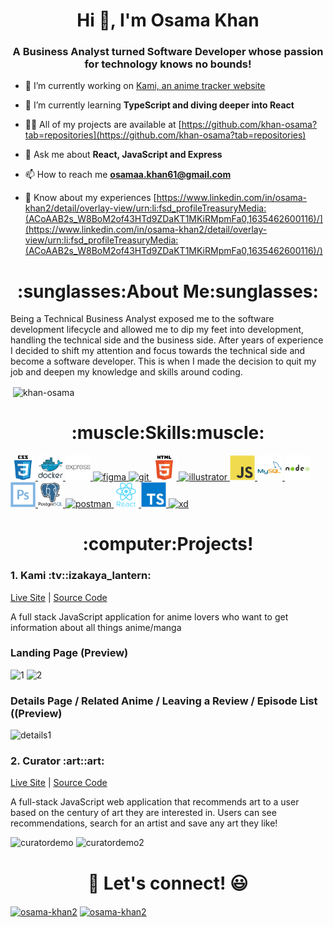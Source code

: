 <h1 align="center">Hi 👋, I'm Osama Khan</h1>
<h3 align="center">A Business Analyst turned Software Developer whose passion for technology knows no bounds!</h3>

- 🔭 I’m currently working on [Kami, an anime tracker website](https://github.com/khan-osama/kami-final-project)

- 🌱 I’m currently learning **TypeScript and diving deeper into React**

- 👨‍💻 All of my projects are available at [https://github.com/khan-osama?tab=repositories](https://github.com/khan-osama?tab=repositories)

- 💬 Ask me about **React, JavaScript and Express**

- 📫 How to reach me **osamaa.khan61@gmail.com**

- 📄 Know about my experiences [https://www.linkedin.com/in/osama-khan2/detail/overlay-view/urn:li:fsd_profileTreasuryMedia:(ACoAAB2s_W8BoM2of43HTd9ZDaKT1MKiRMpmFa0,1635462600116)/](https://www.linkedin.com/in/osama-khan2/detail/overlay-view/urn:li:fsd_profileTreasuryMedia:(ACoAAB2s_W8BoM2of43HTd9ZDaKT1MKiRMpmFa0,1635462600116)/)

<h1 align="center">:sunglasses:About Me:sunglasses:</h1>

Being a Technical Business Analyst exposed me to the software development lifecycle and allowed me to dip my feet into development, handling the technical side and the business side. After years of experience I decided to shift my attention and focus towards the technical side and become a software developer. This is when I made the decision to quit my job and deepen my knowledge and skills around coding.

<p>&nbsp;<img align="center" src="https://github-readme-stats.vercel.app/api?username=khan-osama&show_icons=true&locale=en" alt="khan-osama" /></p>

<h1 align="center">:muscle:Skills:muscle:</h1>
<p align="left"> <a href="https://www.w3schools.com/css/" target="_blank"> <img src="https://raw.githubusercontent.com/devicons/devicon/master/icons/css3/css3-original-wordmark.svg" alt="css3" width="40" height="40"/> </a> <a href="https://www.docker.com/" target="_blank"> <img src="https://raw.githubusercontent.com/devicons/devicon/master/icons/docker/docker-original-wordmark.svg" alt="docker" width="40" height="40"/> </a> <a href="https://expressjs.com" target="_blank"> <img src="https://raw.githubusercontent.com/devicons/devicon/master/icons/express/express-original-wordmark.svg" alt="express" width="40" height="40"/> </a> <a href="https://www.figma.com/" target="_blank"> <img src="https://www.vectorlogo.zone/logos/figma/figma-icon.svg" alt="figma" width="40" height="40"/> </a> <a href="https://git-scm.com/" target="_blank"> <img src="https://www.vectorlogo.zone/logos/git-scm/git-scm-icon.svg" alt="git" width="40" height="40"/> </a> <a href="https://www.w3.org/html/" target="_blank"> <img src="https://raw.githubusercontent.com/devicons/devicon/master/icons/html5/html5-original-wordmark.svg" alt="html5" width="40" height="40"/> </a> <a href="https://www.adobe.com/in/products/illustrator.html" target="_blank"> <img src="https://www.vectorlogo.zone/logos/adobe_illustrator/adobe_illustrator-icon.svg" alt="illustrator" width="40" height="40"/> </a> <a href="https://developer.mozilla.org/en-US/docs/Web/JavaScript" target="_blank"> <img src="https://raw.githubusercontent.com/devicons/devicon/master/icons/javascript/javascript-original.svg" alt="javascript" width="40" height="40"/> </a> <a href="https://www.mysql.com/" target="_blank"> <img src="https://raw.githubusercontent.com/devicons/devicon/master/icons/mysql/mysql-original-wordmark.svg" alt="mysql" width="40" height="40"/> </a> <a href="https://nodejs.org" target="_blank"> <img src="https://raw.githubusercontent.com/devicons/devicon/master/icons/nodejs/nodejs-original-wordmark.svg" alt="nodejs" width="40" height="40"/> </a> <a href="https://www.photoshop.com/en" target="_blank"> <img src="https://raw.githubusercontent.com/devicons/devicon/master/icons/photoshop/photoshop-line.svg" alt="photoshop" width="40" height="40"/> </a> <a href="https://www.postgresql.org" target="_blank"> <img src="https://raw.githubusercontent.com/devicons/devicon/master/icons/postgresql/postgresql-original-wordmark.svg" alt="postgresql" width="40" height="40"/> </a> <a href="https://postman.com" target="_blank"> <img src="https://www.vectorlogo.zone/logos/getpostman/getpostman-icon.svg" alt="postman" width="40" height="40"/> </a> <a href="https://reactjs.org/" target="_blank"> <img src="https://raw.githubusercontent.com/devicons/devicon/master/icons/react/react-original-wordmark.svg" alt="react" width="40" height="40"/> </a> <a href="https://www.typescriptlang.org/" target="_blank"> <img src="https://raw.githubusercontent.com/devicons/devicon/master/icons/typescript/typescript-original.svg" alt="typescript" width="40" height="40"/> </a> <a href="https://www.adobe.com/products/xd.html" target="_blank"> <img src="https://cdn.worldvectorlogo.com/logos/adobe-xd.svg" alt="xd" width="40" height="40"/> </a> </p>

 <h1 align="center">:computer:Projects!</h1>

 <h3>1. Kami :tv::izakaya_lantern:</h3> <a href="https://kami-anime.herokuapp.com/#home">Live Site</a> | <a href="https://github.com/khan-osama/kami-final-project">Source Code</a>
 
 A full stack JavaScript application for anime lovers who want to get information about all things anime/manga
 
### Landing Page (Preview)
![1](https://user-images.githubusercontent.com/63980419/145887295-d9698af3-7cbd-4b04-bb34-380f873583d7.png)
![2](https://user-images.githubusercontent.com/63980419/145887322-258b29b0-9e5e-4a98-bc0b-f81524ce9568.png)

### Details Page / Related Anime / Leaving a Review / Episode List ((Preview)
![details1](https://user-images.githubusercontent.com/63980419/145887342-693c6739-77f6-4081-ad7f-41874819e72d.png)

 <h3>2. Curator :art::art:</h3> <a href="https://khan-osama.github.io/ajax-project/">Live Site</a> | <a href="https://github.com/khan-osama/ajax-project">Source Code</a>
 
 A full-stack JavaScript web application that recommends art to a user based on the century of art they are interested in. Users can see recommendations, search for an artist and save any art they like!
 
![curatordemo](https://user-images.githubusercontent.com/63980419/137368607-01c19d66-2529-4a2a-bdb8-6ef15deac9fe.gif)
![curatordemo2](https://user-images.githubusercontent.com/63980419/137368631-94470bad-5149-4ed3-88c1-0d14494a973d.gif)

<h1 align="center">📱 Let's connect! 😃</h1>
<p align="left">
<a href="https://linkedin.com/in/osama-khan2" target="blank"><img align="center" src="https://img.shields.io/badge/LinkedIn-0077B5?style=for-the-badge&logo=linkedin&logoColor=white" alt="osama-khan2"/></a>
 <a href="mailto:osamaa.khan61@gmail.com" target="blank"><img align="center" src="https://img.shields.io/badge/Email-D14836?style=for-the-badge&logo=gmail&logoColor=white" alt="osama-khan2"/></a>
</p>
